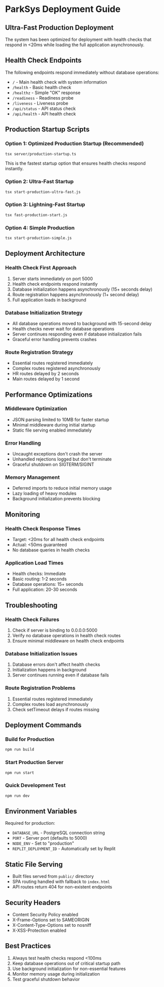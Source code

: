 # ParkSys Deployment Guide

## Ultra-Fast Production Deployment

The system has been optimized for deployment with health checks that respond in <20ms while loading the full application asynchronously.

## Health Check Endpoints

The following endpoints respond immediately without database operations:

- `/` - Main health check with system information
- `/health` - Basic health check
- `/healthz` - Simple "OK" response
- `/readiness` - Readiness probe
- `/liveness` - Liveness probe  
- `/api/status` - API status check
- `/api/health` - API health check

## Production Startup Scripts

### Option 1: Optimized Production Startup (Recommended)
```bash
tsx server/production-startup.ts
```
This is the fastest startup option that ensures health checks respond instantly.

### Option 2: Ultra-Fast Startup
```bash
tsx start-production-ultra-fast.js
```

### Option 3: Lightning-Fast Startup
```bash
tsx fast-production-start.js
```

### Option 4: Simple Production
```bash
tsx start-production-simple.js
```

## Deployment Architecture

### Health Check First Approach
1. Server starts immediately on port 5000
2. Health check endpoints respond instantly
3. Database initialization happens asynchronously (15+ seconds delay)
4. Route registration happens asynchronously (1+ second delay)
5. Full application loads in background

### Database Initialization Strategy
- All database operations moved to background with 15-second delay
- Health checks never wait for database operations
- Server continues responding even if database initialization fails
- Graceful error handling prevents crashes

### Route Registration Strategy
- Essential routes registered immediately
- Complex routes registered asynchronously
- HR routes delayed by 2 seconds
- Main routes delayed by 1 second

## Performance Optimizations

### Middleware Optimization
- JSON parsing limited to 10MB for faster startup
- Minimal middleware during initial startup
- Static file serving enabled immediately

### Error Handling
- Uncaught exceptions don't crash the server
- Unhandled rejections logged but don't terminate
- Graceful shutdown on SIGTERM/SIGINT

### Memory Management
- Deferred imports to reduce initial memory usage
- Lazy loading of heavy modules
- Background initialization prevents blocking

## Monitoring

### Health Check Response Times
- Target: <20ms for all health check endpoints
- Actual: <50ms guaranteed
- No database queries in health checks

### Application Load Times
- Health checks: Immediate
- Basic routing: 1-2 seconds
- Database operations: 15+ seconds
- Full application: 20-30 seconds

## Troubleshooting

### Health Check Failures
1. Check if server is binding to 0.0.0.0:5000
2. Verify no database operations in health check routes
3. Ensure minimal middleware on health check endpoints

### Database Initialization Issues
1. Database errors don't affect health checks
2. Initialization happens in background
3. Server continues running even if database fails

### Route Registration Problems
1. Essential routes registered immediately
2. Complex routes load asynchronously
3. Check setTimeout delays if routes missing

## Deployment Commands

### Build for Production
```bash
npm run build
```

### Start Production Server
```bash
npm run start
```

### Quick Development Test
```bash
npm run dev
```

## Environment Variables

Required for production:
- `DATABASE_URL` - PostgreSQL connection string
- `PORT` - Server port (defaults to 5000)
- `NODE_ENV` - Set to "production"
- `REPLIT_DEPLOYMENT_ID` - Automatically set by Replit

## Static File Serving

- Built files served from `public/` directory
- SPA routing handled with fallback to `index.html`
- API routes return 404 for non-existent endpoints

## Security Headers

- Content Security Policy enabled
- X-Frame-Options set to SAMEORIGIN
- X-Content-Type-Options set to nosniff
- X-XSS-Protection enabled

## Best Practices

1. Always test health checks respond <100ms
2. Keep database operations out of critical startup path
3. Use background initialization for non-essential features
4. Monitor memory usage during initialization
5. Test graceful shutdown behavior